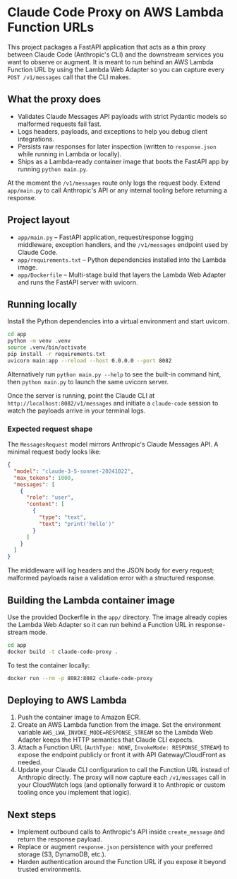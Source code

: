 # Claude Code Proxy on AWS Lambda Function URLs

This project packages a FastAPI application that acts as a thin proxy between Claude Code (Anthropic's CLI) and the downstream services you want to observe or augment. It is meant to run behind an AWS Lambda Function URL by using the Lambda Web Adapter so you can capture every `POST /v1/messages` call that the CLI makes.

## What the proxy does

- Validates Claude Messages API payloads with strict Pydantic models so malformed requests fail fast.
- Logs headers, payloads, and exceptions to help you debug client integrations.
- Persists raw responses for later inspection (written to `response.json` while running in Lambda or locally).
- Ships as a Lambda-ready container image that boots the FastAPI app by running `python main.py`.

At the moment the `/v1/messages` route only logs the request body. Extend `app/main.py` to call Anthropic's API or any internal tooling before returning a response.

## Project layout

- `app/main.py` – FastAPI application, request/response logging middleware, exception handlers, and the `/v1/messages` endpoint used by Claude Code.
- `app/requirements.txt` – Python dependencies installed into the Lambda image.
- `app/Dockerfile` – Multi-stage build that layers the Lambda Web Adapter and runs the FastAPI server with uvicorn.

## Running locally

Install the Python dependencies into a virtual environment and start uvicorn.

```bash
cd app
python -m venv .venv
source .venv/bin/activate
pip install -r requirements.txt
uvicorn main:app --reload --host 0.0.0.0 --port 8082
```

Alternatively run `python main.py --help` to see the built-in command hint, then `python main.py` to launch the same uvicorn server.

Once the server is running, point the Claude CLI at `http://localhost:8082/v1/messages` and initiate a `claude-code` session to watch the payloads arrive in your terminal logs.

### Expected request shape

The `MessagesRequest` model mirrors Anthropic's Claude Messages API. A minimal request body looks like:

```json
{
  "model": "claude-3-5-sonnet-20241022",
  "max_tokens": 1000,
  "messages": [
    {
      "role": "user",
      "content": [
        {
          "type": "text",
          "text": "print('hello')"
        }
      ]
    }
  ]
}
```

The middleware will log headers and the JSON body for every request; malformed payloads raise a validation error with a structured response.

## Building the Lambda container image

Use the provided Dockerfile in the `app/` directory. The image already copies the Lambda Web Adapter so it can run behind a Function URL in response-stream mode.

```bash
cd app
docker build -t claude-code-proxy .
```

To test the container locally:

```bash
docker run --rm -p 8082:8082 claude-code-proxy
```

## Deploying to AWS Lambda

1. Push the container image to Amazon ECR.
2. Create an AWS Lambda function from the image. Set the environment variable `AWS_LWA_INVOKE_MODE=RESPONSE_STREAM` so the Lambda Web Adapter keeps the HTTP semantics that Claude CLI expects.
3. Attach a Function URL (`AuthType: NONE`, `InvokeMode: RESPONSE_STREAM`) to expose the endpoint publicly or front it with API Gateway/CloudFront as needed.
4. Update your Claude CLI configuration to call the Function URL instead of Anthropic directly. The proxy will now capture each `/v1/messages` call in your CloudWatch logs (and optionally forward it to Anthropic or custom tooling once you implement that logic).

## Next steps

- Implement outbound calls to Anthropic's API inside `create_message` and return the response payload.
- Replace or augment `response.json` persistence with your preferred storage (S3, DynamoDB, etc.).
- Harden authentication around the Function URL if you expose it beyond trusted environments.
